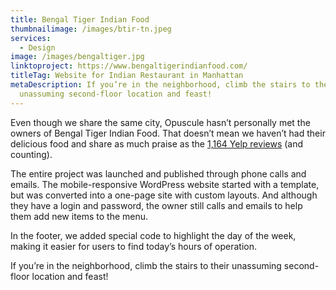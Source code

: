 ```yaml
---
title: Bengal Tiger Indian Food
thumbnailimage: /images/btir-tn.jpeg
services:
  - Design
image: /images/bengaltiger.jpg
linktoproject: https://www.bengaltigerindianfood.com/
titleTag: Website for Indian Restaurant in Manhattan
metaDescription: If you’re in the neighborhood, climb the stairs to their
  unassuming second-floor location and feast!
---
```

Even though we share the same city, Opuscule hasn’t personally met the owners of Bengal Tiger Indian Food. That doesn’t mean we haven’t had their delicious food and share as much praise as the [1,164 Yelp reviews](https://www.yelp.com/biz/bengal-tiger-indian-food-new-york) (and counting).

The entire project was launched and published through phone calls and emails. The mobile-responsive WordPress website started with a template, but was converted into a one-page site with custom layouts. And although they have a login and password, the owner still calls and emails to help them add new items to the menu.

In the footer, we added special code to highlight the day of the week, making it easier for users to find today’s hours of operation.

If you’re in the neighborhood, climb the stairs to their unassuming second-floor location and feast!